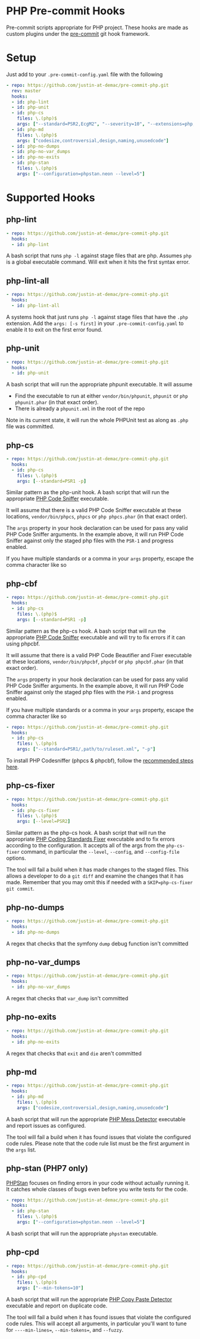 # PHP Pre-commit Hooks

Pre-commit scripts appropriate for PHP project. These hooks are made as custom plugins under the [pre-commit](http://pre-commit.com/#new-hooks) git hook framework.

# Setup

Just add to your `.pre-commit-config.yaml` file with the following

```yaml
- repo: https://github.com/justin-at-demac/pre-commit-php.git
  rev: master
  hooks:
  - id: php-lint
  - id: php-unit
  - id: php-cs
    files: \.(php)$
    args: ["--standard=PSR2,EcgM2", "--severity=10", "--extensions=php,phtml", "-p"]
  - id: php-md
    files: \.(php)$
    args: ["codesize,controversial,design,naming,unusedcode"]
  - id: php-no-dumps
  - id: php-no-var_dumps
  - id: php-no-exits
  - id: php-stan
    files: \.(php)$
    args: ["--configuration=phpstan.neon --level=5"]
```

# Supported Hooks

## php-lint

```yaml
- repo: https://github.com/justin-at-demac/pre-commit-php.git
  hooks:
  - id: php-lint
```

A bash script that runs `php -l` against stage files that are php. Assumes `php` is a global executable command. Will exit when it hits the first syntax error.

## php-lint-all

```yaml
- repo: https://github.com/justin-at-demac/pre-commit-php.git
  hooks:
  - id: php-lint-all
```

A systems hook that just runs `php -l` against stage files that have the `.php` extension. Add the `args: [-s first]` in your `.pre-commit-config.yaml` to enable it to exit on the first error found.

## php-unit

```yaml
- repo: https://github.com/justin-at-demac/pre-commit-php.git
  hooks:
  - id: php-unit
```

A bash script that will run the appropriate phpunit executable. It will assume
  - Find the executable to run at either `vendor/bin/phpunit`, `phpunit` or `php phpunit.phar` (in that exact order).
  - There is already a `phpunit.xml` in the root of the repo

Note in its current state, it will run the whole PHPUnit test as along as `.php` file was committed.

## php-cs

```yaml
- repo: https://github.com/justin-at-demac/pre-commit-php.git
  hooks:
  - id: php-cs
    files: \.(php)$
    args: [--standard=PSR1 -p]
```

Similar pattern as the php-unit hook. A bash script that will run the appropriate [PHP Code Sniffer](https://github.com/squizlabs/PHP_CodeSniffer) executable.

It will assume that there is a valid PHP Code Sniffer executable at these locations, `vendor/bin/phpcs`, `phpcs` or `php phpcs.phar` (in that exact order).

The `args` property in your hook declaration can be used for pass any valid PHP Code Sniffer arguments. In the example above, it will run PHP Code Sniffer against only the staged php files with the `PSR-1` and progress enabled.

If you have multiple standards or a comma in your `args` property, escape the comma character like so

## php-cbf

```yaml
- repo: https://github.com/justin-at-demac/pre-commit-php.git
  hooks:
  - id: php-cs
    files: \.(php)$
    args: [--standard=PSR1 -p]
```
Similar pattern as the php-cs hook. A bash script that will run the appropriate [PHP Code Sniffer](https://github.com/squizlabs/PHP_CodeSniffer) executable and will try to fix errors if it can using phpcbf.

It will assume that there is a valid PHP Code Beautifier and Fixer executable at these locations, `vendor/bin/phpcbf`, `phpcbf` or `php phpcbf.phar` (in that exact order).

The `args` property in your hook declaration can be used for pass any valid PHP Code Sniffer arguments. In the example above, it will run PHP Code Sniffer against only the staged php files with the `PSR-1` and progress enabled.

If you have multiple standards or a comma in your `args` property, escape the comma character like so

```yaml
- repo: https://github.com/justin-at-demac/pre-commit-php.git
  hooks:
  - id: php-cs
    files: \.(php)$
    args: ["--standard=PSR1/,path/to/ruleset.xml", "-p"]
```

To install PHP Codesniffer (phpcs & phpcbf), follow the [recommended steps here](https://github.com/squizlabs/PHP_CodeSniffer#installation).

## php-cs-fixer

```yaml
- repo: https://github.com/justin-at-demac/pre-commit-php.git
  hooks:
  - id: php-cs-fixer
    files: \.(php)$
    args: [--level=PSR2]
```
Similar pattern as the php-cs hook. A bash script that will run the appropriate [PHP Coding Standards Fixer](http://cs.sensiolabs.org/) executable and to fix errors according to the configuration. It accepts all of the args from the `php-cs-fixer` command, in particular the `--level`, `--config`, and `--config-file` options.

The tool will fail a build when it has made changes to the staged files. This allows a developer to do a `git diff` and examine the changes that it has made. Remember that you may omit this if needed with a `SKIP=php-cs-fixer git commit`.

## php-no-dumps

```yaml
- repo: https://github.com/justin-at-demac/pre-commit-php.git
  hooks:
  - id: php-no-dumps
```
A regex that checks that the symfony `dump` debug function isn't committed

## php-no-var_dumps

```yaml
- repo: https://github.com/justin-at-demac/pre-commit-php.git
  hooks:
  - id: php-no-var_dumps
```
A regex that checks that `var_dump` isn't committed

## php-no-exits

```yaml
- repo: https://github.com/justin-at-demac/pre-commit-php.git
  hooks:
  - id: php-no-exits
```
A regex that checks that `exit` and `die` aren't committed

## php-md

```yaml
- repo: https://github.com/justin-at-demac/pre-commit-php.git
  hooks:
  - id: php-md
    files: \.(php)$
    args: ["codesize,controversial,design,naming,unusedcode"]
```
A bash script that will run the appropriate [PHP Mess Detector](http://phpmd.org/) executable and report issues as configured.

The tool will fail a build when it has found issues that violate the configured code rules. Please note that the code rule list must be the first argument in the `args` list.

## php-stan (PHP7 only)

[PHPStan](https://github.com/phpstan/phpstan) focuses on finding errors in your code without actually running it. It catches whole classes of bugs even before you write tests for the code.
```yaml
- repo: https://github.com/justin-at-demac/pre-commit-php.git
  hooks:
  - id: php-stan
    files: \.(php)$
    args: ["--configuration=phpstan.neon --level=5"]
 ```
A bash script that will run the appropriate `phpstan` executable.

## php-cpd
```yaml
- repo: https://github.com/justin-at-demac/pre-commit-php.git
  hooks:
  - id: php-cpd
    files: \.(php)$
    args: ["--min-tokens=10"]
```
A bash script that will run the appropriate [PHP Copy Paste Detector](https://github.com/sebastianbergmann/phpcpd) executable and report on duplicate code.

The tool will fail a build when it has found issues that violate the configured code rules. This will accept all arguments, in particular you'll want to tune for `----min-lines=`, `--min-tokens=`, and `--fuzzy`.
